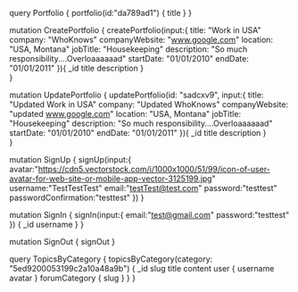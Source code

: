 query Portfolio {
  portfolio(id:"da789ad1") {
    title
    }
}

mutation CreatePortfolio {
	createPortfolio(input:{
    title: "Work in USA"
    company: "WhoKnows"
    companyWebsite: "www.google.com"
    location: "USA, Montana"
    jobTitle: "Housekeeping"
    description: "So much responsibility....Overloaaaaaad"
    startDate: "01/01/2010"
    endDate: "01/01/2011"
  }){
    _id
    title
    description
  }  
}

mutation UpdatePortfolio {
	updatePortfolio(id: "sadcxv9", input:{
    title: "Updated Work in USA"
    company: "Updated WhoKnows"
    companyWebsite: "updated www.google.com"
    location: "USA, Montana"
    jobTitle: "Housekeeping"
    description: "So much responsibility....Overloaaaaaad"
    startDate: "01/01/2010"
    endDate: "01/01/2011"
  }){
    _id
    title
    description
  }  
}

mutation SignUp {
  signUp(input:{
    avatar:"https://cdn5.vectorstock.com/i/1000x1000/51/99/icon-of-user-avatar-for-web-site-or-mobile-app-vector-3125199.jpg"
    username:"TestTestTest"
    email:"testTest@test.com"
    password:"testtest"
    passwordConfirmation:"testtest"
  })
}

mutation SignIn {
  signIn(input:{
    email:"test@gmail.com"
    password:"testtest"
  }) {
    _id
    username
  }
}

mutation SignOut {
  signOut
}

query TopicsByCategory {
    topicsByCategory(category: "5ed9200053199c2a10a48a9b") {
      _id
      slug
      title
      content
    	user {
        username
        avatar
      }
    	forumCategory {
        slug
      }
    }
  }  